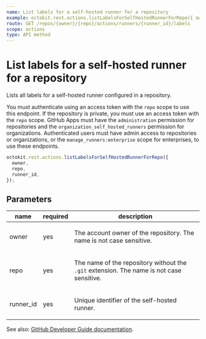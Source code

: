 ```yaml
---
name: List labels for a self-hosted runner for a repository
example: octokit.rest.actions.listLabelsForSelfHostedRunnerForRepo({ owner, repo, runner_id })
route: GET /repos/{owner}/{repo}/actions/runners/{runner_id}/labels
scope: actions
type: API method
---
```


# List labels for a self-hosted runner for a repository

Lists all labels for a self-hosted runner configured in a repository.

You must authenticate using an access token with the `repo` scope to use this endpoint.
If the repository is private, you must use an access token with the `repo` scope.
GitHub Apps must have the `administration` permission for repositories and the `organization_self_hosted_runners` permission for organizations.
Authenticated users must have admin access to repositories or organizations, or the `manage_runners:enterprise` scope for enterprises, to use these endpoints.

```js
octokit.rest.actions.listLabelsForSelfHostedRunnerForRepo({
  owner,
  repo,
  runner_id,
});
```

## Parameters

<table>
  <thead>
    <tr>
      <th>name</th>
      <th>required</th>
      <th>description</th>
    </tr>
  </thead>
  <tbody>
    <tr><td>owner</td><td>yes</td><td>

The account owner of the repository. The name is not case sensitive.

</td></tr>
<tr><td>repo</td><td>yes</td><td>

The name of the repository without the `.git` extension. The name is not case sensitive.

</td></tr>
<tr><td>runner_id</td><td>yes</td><td>

Unique identifier of the self-hosted runner.

</td></tr>
  </tbody>
</table>

See also: [GitHub Developer Guide documentation](https://docs.github.com/rest/actions/self-hosted-runners#list-labels-for-a-self-hosted-runner-for-a-repository).
